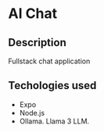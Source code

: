 # AI Chat

## Description

Fullstack chat application

## Techologies used

- Expo
- Node.js
- Ollama. Llama 3 LLM.
